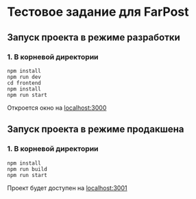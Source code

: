 # Тестовое задание для FarPost

## Запуск проекта в режиме разработки

### 1. В корневой директории 
   ```
   npm install
   npm run dev
   cd frontend
   npm install
   npm run start
   ```
  Откроется окно на <localhost:3000>

## Запуск проекта в режиме продакшена

### 1. В корневой директории
  ```
  npm install
  npm run build
  npm run start
  ```
  Проект будет доступен на <localhost:3001>
